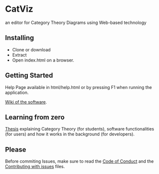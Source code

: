 # CatViz
an editor for Category Theory Diagrams using Web-based technology

## Installing

* Clone or download
* Extract
* Open index.html on a browser.

## Getting Started

Help Page available in html/help.html or by pressing F1 when running the application.

[Wiki of the software](https://github.com/gmramella/CatViz/wiki).

## Learning from zero

[Thesis](https://github.com/gmramella/CatViz/blob/master/TCC_Giuseppe.pdf) explaining Category Theory (for students), software functionalities (for users) and how it works in the background (for developers).

## Please

Before commiting Issues, make sure to read the [Code of Conduct](https://github.com/gmramella/CatViz/blob/master/CODE_OF_CONDUCT.md) and the [Contributing with issues](https://github.com/gmramella/CatViz/blob/master/CONTRIBUTING.md) files.
